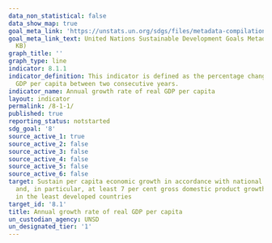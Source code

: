 ```yaml
---
data_non_statistical: false
data_show_map: true
goal_meta_link: 'https://unstats.un.org/sdgs/files/metadata-compilation/Metadata-Goal-3.pdf '
goal_meta_link_text: United Nations Sustainable Development Goals Metadata (PDF 225
  KB)
graph_title: ''
graph_type: line
indicator: 8.1.1
indicator_definition: This indicator is defined as the percentage change in the real
  GDP per capita between two consecutive years.
indicator_name: Annual growth rate of real GDP per capita
layout: indicator
permalink: /8-1-1/
published: true
reporting_status: notstarted
sdg_goal: '8'
source_active_1: true
source_active_2: false
source_active_3: false
source_active_4: false
source_active_5: false
source_active_6: false
target: Sustain per capita economic growth in accordance with national circumstances
  and, in particular, at least 7 per cent gross domestic product growth per annum
  in the least developed countries
target_id: '8.1'
title: Annual growth rate of real GDP per capita
un_custodian_agency: UNSD
un_designated_tier: '1'
---
```

